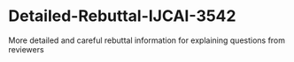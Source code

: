 # Detailed-Rebuttal-IJCAI-3542
More detailed and careful rebuttal information for explaining questions from reviewers
